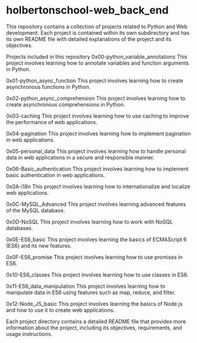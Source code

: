 # holbertonschool-web_back_end

This repository contains a collection of projects related to Python and Web development. Each project is contained within its own subdirectory and has its own README file with detailed explanations of the project and its objectives.

Projects included in this repository
0x00-python_variable_annotations
This project involves learning how to annotate variables and function arguments in Python.

0x01-python_async_function
This project involves learning how to create asynchronous functions in Python.

0x02-python_async_comprehension
This project involves learning how to create asynchronous comprehensions in Python.

0x03-caching
This project involves learning how to use caching to improve the performance of web applications.

0x04-pagination
This project involves learning how to implement pagination in web applications.

0x05-personal_data
This project involves learning how to handle personal data in web applications in a secure and responsible manner.

0x06-Basic_authentication
This project involves learning how to implement basic authentication in web applications.

0x0A-i18n
This project involves learning how to internationalize and localize web applications.

0x0C-MySQL_Advanced
This project involves learning advanced features of the MySQL database.

0x0D-NoSQL
This project involves learning how to work with NoSQL databases.

0x0E-ES6_basic
This project involves learning the basics of ECMAScript 6 (ES6) and its new features.

0x0F-ES6_promise
This project involves learning how to use promises in ES6.

0x10-ES6_classes
This project involves learning how to use classes in ES6.

0x11-ES6_data_manipulation
This project involves learning how to manipulate data in ES6 using features such as map, reduce, and filter.

0x12-Node_JS_basic
This project involves learning the basics of Node.js and how to use it to create web applications.

Each project directory contains a detailed README file that provides more information about the project, including its objectives, requirements, and usage instructions.



